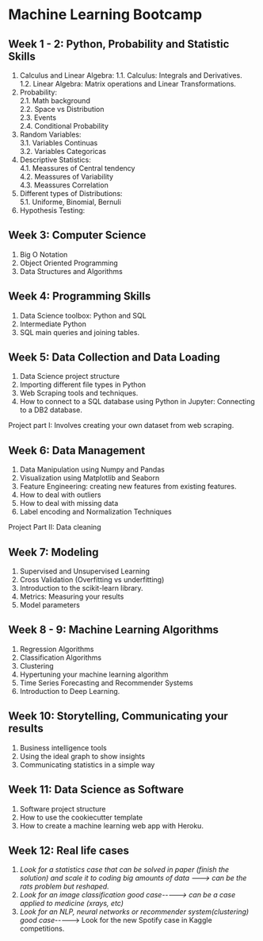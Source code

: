 # Machine Learning Bootcamp

## Week 1 - 2: Python, Probability and Statistic Skills

1. Calculus and Linear Algebra:
    1.1. Calculus: Integrals and Derivatives.  
    1.2. Linear Algebra: Matrix operations and Linear Transformations.  
2. Probability:  
    2.1. Math background  
    2.2. Space vs Distribution  
    2.3. Events  
    2.4. Conditional Probability  
3. Random Variables:  
    3.1. Variables Continuas  
    3.2. Variables Categoricas  
4. Descriptive Statistics:  
    4.1. Meassures of Central tendency  
    4.2. Meassures of Variability  
    4.3. Meassures Correlation  
5. Different types of Distributions:  
    5.1. Uniforme, Binomial, Bernuli  
6. Hypothesis Testing:  


## Week 3: Computer Science

1. Big O Notation
2. Object Oriented Programming
3. Data Structures and Algorithms

## Week 4: Programming Skills

1. Data Science toolbox: Python and SQL
2. Intermediate Python
3. SQL main queries and joining tables.

## Week 5: Data Collection and Data Loading

1. Data Science project structure
2. Importing different file types in Python
3. Web Scraping tools and techniques.
4. How to connect to a SQL database using Python in Jupyter: Connecting to a DB2 database. 

Project part I: Involves creating your own dataset from web scraping.

## Week 6: Data Management 

1. Data Manipulation using Numpy and Pandas
2. Visualization using Matplotlib and Seaborn
3. Feature Engineering: creating new features from existing features.
4. How to deal with outliers
5. How to deal with missing data
6. Label encoding and Normalization Techniques

Project Part II: Data cleaning

## Week 7: Modeling

1. Supervised and Unsupervised Learning
2. Cross Validation (Overfitting vs underfitting)
3. Introduction to the scikit-learn library.
4. Metrics: Measuring your results
5. Model parameters

## Week 8 - 9: Machine Learning Algorithms

1. Regression Algorithms
2. Classification Algorithms
3. Clustering
4. Hypertuning your machine learning algorithm
5. Time Series Forecasting and Recommender Systems
6. Introduction to Deep Learning.

## Week 10: Storytelling, Communicating your results

1. Business intelligence tools
2. Using the ideal graph to show insights
3. Communicating statistics in a simple way

## Week 11: Data Science as Software

1. Software project structure
2. How to use the cookiecutter template
3. How to create a machine learning web app with Heroku.

## Week 12: Real life cases

1.   *Look for a statistics case that can be solved in paper (finish the solution) and scale it to coding big amounts of data
        --->  can be the rats problem but reshaped.*
2.   *Look for an image classification good case-----> can be a case applied to medicine (xrays, etc)*
3.   *Look for an NLP, neural networks or recommender system(clustering) good case*-----> Look for the new Spotify case in Kaggle competitions.
